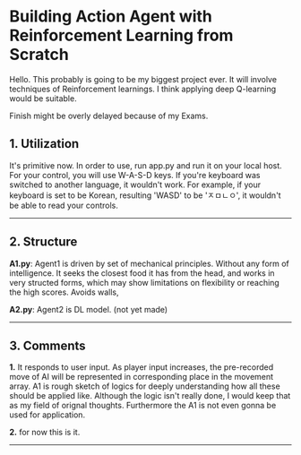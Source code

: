 # Building Action Agent with Reinforcement Learning from Scratch

Hello. This probably is going to be my biggest project ever.
It will involve techniques of Reinforcement learnings.
I think applying deep Q-learning would be suitable.

Finish might be overly delayed because of my Exams.

## 1. Utilization
It's primitive now.
In order to use, run app.py and run it on your local host.
For your control, you will use W-A-S-D keys.
If you're keyboard was switched to another language, it wouldn't work.
For example, if your keyboard is set to be Korean, resulting 'WASD' to be 'ㅈㅁㄴㅇ',
it wouldn't be able to read your controls.

---
## 2. Structure
**A1.py**: Agent1 is driven by set of mechanical principles. Without any form of intelligence.
It seeks the closest food it has from the head, and works in very structed forms, which may show limitations
on flexibility or reaching the high scores. Avoids walls, 

**A2.py**: Agent2 is DL model. (not yet made)

---

## 3. Comments
**1.** It responds to user input. As player input increases, the pre-recorded move of AI will be represented in corresponding place in the movement array.
A1 is rough sketch of logics for deeply understanding how all these should be applied like. Although the logic isn't really done, I would keep that as my
field of orignal thoughts. Furthermore the A1 is not even gonna be used for application.

**2.** for now this is it.

---
